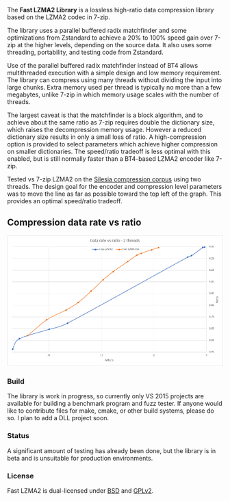  The __Fast LZMA2 Library__ is a lossless high-ratio data compression library based on the LZMA2 codec in 7-zip.

The library uses a parallel buffered radix matchfinder and some optimizations from Zstandard to achieve a 20% to 100%
speed gain over 7-zip at the higher levels, depending on the source data. It also uses some threading, portability, and testing code from Zstandard.

Use of the parallel buffered radix matchfinder instead of BT4 allows multithreaded execution with a simple design and low memory
requirement. The library can compress using many threads without dividing the input into large chunks. Extra
memory used per thread is typically no more than a few megabytes, unlike 7-zip in which memory usage scales with the number of threads.

The largest caveat is that the matchfinder is a block algorithm, and to achieve about the same ratio as 7-zip requires double the
dictionary size, which raises the decompression memory usage. However a reduced dictionary size results in only a small loss of ratio.
A high-compression option is provided to select parameters which achieve higher compression on smaller dictionaries. The speed/ratio
tradeoff is less optimal with this enabled, but is still normally faster than a BT4-based LZMA2 encoder like 7-zip.

Tested vs 7-zip LZMA2 on the [Silesia compression corpus] using two threads. The design goal for the encoder and compression level
parameters was to move the line as far as possible toward the top left of the graph. This provides an optimal speed/ratio tradeoff.

[Silesia compression corpus]: http://sun.aei.polsl.pl/~sdeor/index.php?page=silesia

Compression data rate vs ratio
------------------------------
![Compression data rate vs ratio](doc/images/bench_mt2.png "Compression data rate vs ratio")

### Build

The library is work in progress, so currently only VS 2015 projects are available for building a benchmark program and fuzz tester.
If anyone would like to contribute files for make, cmake, or other build systems, please do so. I plan to add a DLL project soon.

### Status

A significant amount of testing has already been done, but the library is in beta and is unsuitable for production environments.

### License

Fast LZMA2 is dual-licensed under [BSD](LICENSE) and [GPLv2](COPYING).
